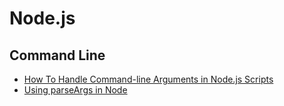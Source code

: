 # Node.js

## Command Line
* [How To Handle Command-line Arguments in Node.js Scripts](https://www.digitalocean.com/community/tutorials/nodejs-command-line-arguments-node-scripts)
* [Using parseArgs in Node](https://www.kevincunningham.co.uk/posts/using-parseargs-in-node/)
